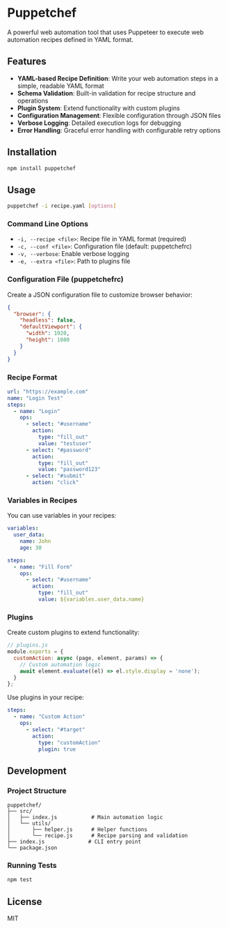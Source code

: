 # Puppetchef

A powerful web automation tool that uses Puppeteer to execute web automation recipes defined in YAML format.

## Features

- **YAML-based Recipe Definition**: Write your web automation steps in a simple, readable YAML format
- **Schema Validation**: Built-in validation for recipe structure and operations
- **Plugin System**: Extend functionality with custom plugins
- **Configuration Management**: Flexible configuration through JSON files
- **Verbose Logging**: Detailed execution logs for debugging
- **Error Handling**: Graceful error handling with configurable retry options

## Installation

```bash
npm install puppetchef
```

## Usage

```bash
puppetchef -i recipe.yaml [options]
```

### Command Line Options

- `-i, --recipe <file>`: Recipe file in YAML format (required)
- `-c, --conf <file>`: Configuration file (default: puppetchefrc)
- `-v, --verbose`: Enable verbose logging
- `-e, --extra <file>`: Path to plugins file

### Configuration File (puppetchefrc)

Create a JSON configuration file to customize browser behavior:

```json
{
  "browser": {
    "headless": false,
    "defaultViewport": {
      "width": 1920,
      "height": 1080
    }
  }
}
```

### Recipe Format

```yaml
url: "https://example.com"
name: "Login Test"
steps:
  - name: "Login"
    ops:
      - select: "#username"
        action: 
          type: "fill_out"
          value: "testuser"
      - select: "#password"
        action: 
          type: "fill_out"
          value: "password123"
      - select: "#submit"
        action: "click"
```

### Variables in Recipes

You can use variables in your recipes:

```yaml
variables:
  user_data:
    name: John
    age: 30

steps:
  - name: "Fill Form"
    ops:
      - select: "#username"
        action: 
          type: "fill_out"
          value: ${variables.user_data.name}
```

### Plugins

Create custom plugins to extend functionality:

```javascript
// plugins.js
module.exports = {
  customAction: async (page, element, params) => {
    // Custom automation logic
    await element.evaluate((el) => el.style.display = 'none');
  }
};
```

Use plugins in your recipe:

```yaml
steps:
  - name: "Custom Action"
    ops:
      - select: "#target"
        action: 
          type: "customAction"
          plugin: true
```

## Development

### Project Structure

```
puppetchef/
├── src/
│   ├── index.js           # Main automation logic
│   └── utils/
│       ├── helper.js      # Helper functions
│       └── recipe.js      # Recipe parsing and validation
├── index.js              # CLI entry point
└── package.json
```

### Running Tests

```bash
npm test
```

## License

MIT